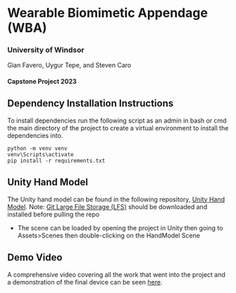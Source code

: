 # Wearable Biomimetic Appendage (WBA)

### University of Windsor
Gian Favero, Uygur Tepe, and Steven Caro
#### Capstone Project 2023

## Dependency Installation Instructions
To install dependencies run the following script as an admin in bash or cmd the main directory of the project to create a virtual environment to install the dependencies into.

```
python -m venv venv
venv\Scripts\activate
pip install -r requirements.txt
```

## Unity Hand Model
The Unity hand model can be found in the following repository, [Unity Hand Model](https://github.com/utepe/UnityHandModel). Note: [Git Large File Storage (LFS)](https://git-lfs.com/) should be downloaded and installed before pulling the repo
 - The scene can be loaded by opening the project in Unity then going to Assets>Scenes then double-clicking on the HandModel Scene

 ## Demo Video
 A comprehensive video covering all the work that went into the project and a demonstration of the final device can be seen [here](https://www.youtube.com/watch?v=UIM3DzoZ4W8).